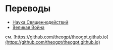 # Переводы

- [Наука Священнодействий](science-of-sacraments/index.md)
- [Великая Война](the-great-war/index.md)

см. [https://github.com/theogpt/theogpt.github.io](https://github.com/theogpt/theogpt.github.io)
